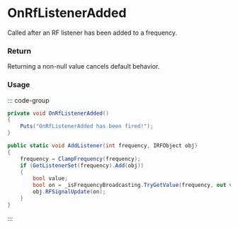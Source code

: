 # OnRfListenerAdded
<Badge type="info" text="Radio"/><Badge type="danger" text="Carbon Compatible"/><Badge type="warning" text="Oxide Compatible"/>
Called after an RF listener has been added to a frequency.

### Return
Returning a non-null value cancels default behavior.

### Usage
::: code-group
```csharp [Example]
private void OnRfListenerAdded()
{
	Puts("OnRfListenerAdded has been fired!");
}
```
```csharp [Source — Assembly-CSharp @ RFManager]
public static void AddListener(int frequency, IRFObject obj)
{
	frequency = ClampFrequency(frequency);
	if (GetListenerSet(frequency).Add(obj))
	{
		bool value;
		bool on = _isFrequencyBroadcasting.TryGetValue(frequency, out value) && value;
		obj.RFSignalUpdate(on);
	}
}

```
:::

